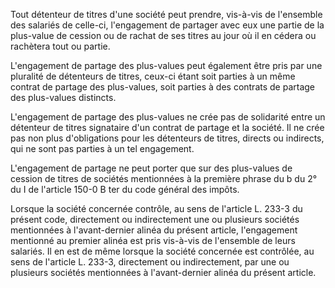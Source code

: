 Tout détenteur de titres d'une société peut prendre, vis-à-vis de l'ensemble des salariés de celle-ci, l'engagement de partager avec eux une partie de la plus-value de cession ou de rachat de ses titres au jour où il en cédera ou rachètera tout ou partie.   

  
L'engagement de partage des plus-values peut également être pris par une pluralité de détenteurs de titres, ceux-ci étant soit parties à un même contrat de partage des plus-values, soit parties à des contrats de partage des plus-values distincts.   

  
L'engagement de partage des plus-values ne crée pas de solidarité entre un détenteur de titres signataire d'un contrat de partage et la société. Il ne crée pas non plus d'obligations pour les détenteurs de titres, directs ou indirects, qui ne sont pas parties à un tel engagement.   

  
L'engagement de partage ne peut porter que sur des plus-values de cession de titres de sociétés mentionnées à la première phrase du b du 2° du I de l'article 150-0 B ter du code général des impôts.   

  
Lorsque la société concernée contrôle, au sens de l'article L. 233-3 du présent code, directement ou indirectement une ou plusieurs sociétés mentionnées à l'avant-dernier alinéa du présent article, l'engagement mentionné au premier alinéa est pris vis-à-vis de l'ensemble de leurs salariés. Il en est de même lorsque la société concernée est contrôlée, au sens de l'article L. 233-3, directement ou indirectement, par une ou plusieurs sociétés mentionnées à l'avant-dernier alinéa du présent article.

